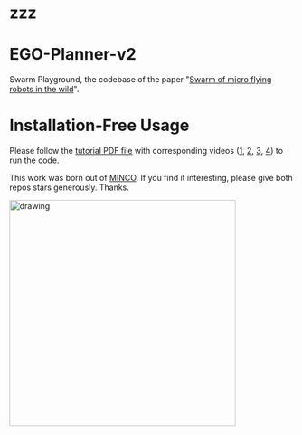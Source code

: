 # zzz
# EGO-Planner-v2
Swarm Playground, the codebase of the paper "[Swarm of micro flying robots in the wild](https://www.science.org/doi/10.1126/scirobotics.abm5954)".

# Installation-Free Usage

Please follow the [tutorial PDF file](swarm-playground/[README]_Brief_Documentation_for_Swarm_Playground.pdf) with corresponding videos ([1](swarm-playground/main_ws/WatchMe_main.mp4), [2](swarm-playground/formation_ws/WatchMe_formation.mp4), [3](swarm-playground/tracking_ws/WatchMe_tracking.mp4), [4](swarm-playground/interlaced_flight_ws/WatchMe_interlaced_flights.mp4)) to run the code.

This work was born out of [MINCO](https://github.com/ZJU-FAST-Lab/GCOPTER).
If you find it interesting, please give both repos stars generously. Thanks.

<img src="images/cover.jpg" alt="drawing" width="400"/>
